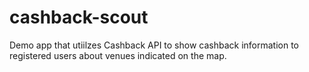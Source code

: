 # cashback-scout

Demo app that utiilzes Cashback API to show cashback information to registered users about venues indicated on the map.
